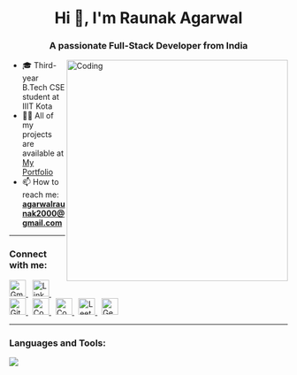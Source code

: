 <h1 align="center">Hi 👋, I'm Raunak Agarwal</h1>
<h3 align="center">A passionate Full-Stack Developer from India</h3>

<img align="right" alt="Coding" width="400" src="https://miro.medium.com/v2/resize:fit:640/format:webp/1*um19N_oeTKlmrHMov0O5bA.gif">

- 🎓 Third-year B.Tech CSE student at IIIT Kota  
- 👨‍💻 All of my projects are available at [My Portfolio](https://raunakkkkk.github.io/Portfolio-Website/)  
- 📫 How to reach me: **agarwalraunak2000@gmail.com**

---

<h3 align="left">Connect with me:</h3>

<p align="left">
  <a href="mailto:agarwalraunak2000@gmail.com" target="_blank">
    <img src="https://skillicons.dev/icons?i=gmail" alt="Gmail" height="30" />
  </a>
  &nbsp;
  <a href="https://linkedin.com/in/raunak-agarwal-397467257" target="_blank">
    <img src="https://skillicons.dev/icons?i=linkedin" alt="LinkedIn" height="30" />
  </a>
  &nbsp;
  <a href="https://github.com/Raunakkkkk" target="_blank">
    <img src="https://skillicons.dev/icons?i=github" alt="GitHub" height="30" />
  </a>
  &nbsp;
  <a href="https://www.codechef.com/users/raunakkk" target="_blank">
    <img src="https://cdn.codechef.com/images/cc-logo.svg" alt="CodeChef" height="30" />
  </a>
  &nbsp;
  <a href="https://codeforces.com/profile/agarwalraunak2000" target="_blank">
    <img src="https://sta.codeforces.com/s/67799/images/codeforces-logo-with-telegram.png" alt="Codeforces" height="30" />
  </a>
  &nbsp;
  <a href="https://leetcode.com/agarwalraunak2000" target="_blank">
    <img src="https://upload.wikimedia.org/wikipedia/commons/1/19/LeetCode_logo_black.png" alt="LeetCode" height="30" />
  </a>
  &nbsp;
  <a href="https://auth.geeksforgeeks.org/user/agarwalra4a9t" target="_blank">
    <img src="https://upload.wikimedia.org/wikipedia/commons/4/43/GeeksforGeeks.svg" alt="GeeksforGeeks" height="30" />
  </a>
</p>

---

<h3 align="left">Languages and Tools:</h3>

<p align="left">
  <img src="https://skillicons.dev/icons?i=js,ts,react,next,nodejs,express,mongodb,mysql,postgres,html,css,bootstrap,tailwind,materialui,chakra,github,git,vercel,netlify,heroku,linux,postman,java,cpp,python,redis,aws,docker,vscode,kaggle" />
</p>
